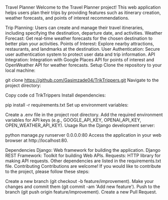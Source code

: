 Travel Planner
Welcome to the Travel Planner project! This web application helps users plan their trips by providing features such as itinerary creation, weather forecasts, and points of interest recommendations.

Trip Planning: Users can create and manage their travel itineraries, including specifying the destination, departure date, and activities. Weather Forecast: Get real-time weather forecasts for the chosen destination to better plan your activities. Points of Interest: Explore nearby attractions, restaurants, and landmarks at the destination. User Authentication: Secure user authentication system to protect user data and trip information. API Integration: Integration with Google Places API for points of interest and OpenWeather API for weather forecasts. Setup Clone the repository to your local machine:

git clone https://github.com/Gasimzade04/TrikTrippers.git
Navigate to the project directory:

Copy code
cd TrikTrippers
Install dependencies:

pip install -r requirements.txt
Set up environment variables:

Create a .env file in the project root directory. Add the required environment variables for API keys (e.g., GOOGLE_API_KEY, OPENAI_API_KEY, OPEN_WEATHER_API_KEY). Usage Run the Django development server:

python manage.py runserver 0.0.0.0:80 
Access the application in your web browser at http://localhost:80.

Dependencies Django: Web framework for building the application. Django REST Framework: Toolkit for building Web APIs. Requests: HTTP library for making API requests. Other dependencies are listed in the requirements.txt file. Contributing Contributions are welcome! If you would like to contribute to the project, please follow these steps:

Create a new branch (git checkout -b feature/improvement). Make your changes and commit them (git commit -am 'Add new feature'). Push to the branch (git push origin feature/improvement). Create a new Pull Request.
